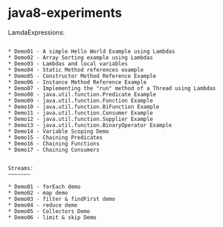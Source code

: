 java8-experiments
=================

LamdaExpressions:
~~~~~~~~~~~~~~~~~

* Demo01 - A simple Hello World Example using Lambdas
* Demo02 - Array Sorting example using Lambdas
* Demo03 - Lambdas and local variables
* Demo04 - Static Method references example
* Demo05 - Constructor Method Reference Example
* Demo06 - Instance Method Reference Example
* Demo07 - Implementing the "run" method of a Thread using Lambdas
* Demo08 - java.util.function.Predicate Example
* Demo09 - java.util.function.Function Example
* Demo10 - java.util.function.BiFunction Example
* Demo11 - java.util.function.Consumer Example
* Demo12 - java.util.function.Supplier Example
* Demo13 - java.util.function.BinaryOperator Example
* Demo14 - Variable Scoping Demo
* Demo15 - Chaining Predicates
* Demo16 - Chaining Functions
* Demo17 - Chaining Consumers


Streams:
~~~~~~~

* Demo01 - forEach demo
* Demo02 - map demo
* Demo03 - filter & findFirst demo
* Demo04 - reduce demo
* Demo05 - Collectors Demo
* Demo06 - limit & skip Demo
